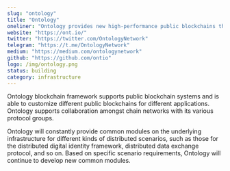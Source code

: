 ```yaml
---
slug: "ontology"
title: "Ontology"
oneliner: "Ontology provides new high-performance public blockchains that include a series of complete distributed ledgers and smart contract systems."
website: "https://ont.io/"
twitter: "https://twitter.com/OntologyNetwork"
telegram: "https://t.me/OntologyNetwork"
medium: "https://medium.com/ontologynetwork"
github: "https://github.com/ontio"
logo: /img/ontology.png
status: building
category: infrastructure
---
```


Ontology blockchain framework supports public blockchain systems and is able to customize different public blockchains for different applications. Ontology supports collaboration amongst chain networks with its various protocol groups.

Ontology will constantly provide common modules on the underlying infrastructure for different kinds of distributed scenarios, such as those for the distributed digital identity framework, distributed data exchange protocol, and so on. Based on specific scenario requirements, Ontology will continue to develop new common modules.
